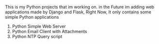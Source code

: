 This is my Python projects that im working on. in the Future im adding web applications 
made by Django and Flask, Right Now, It only contains some simple Python applications

1. Python Simple Web Server
2. Python Email Client with Attachments
3. Python NTP Query script

                                                              